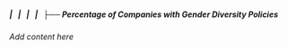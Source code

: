 ##### |   |   |   |   ├── Percentage of Companies with Gender Diversity Policies

*Add content here*
